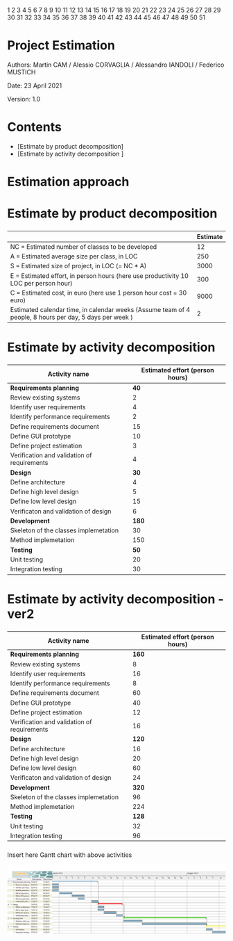 1
2
3
4
5
6
7
8
9
10
11
12
13
14
15
16
17
18
19
20
21
22
23
24
25
26
27
28
29
30
31
32
33
34
35
36
37
38
39
40
41
42
43
44
45
46
47
48
49
50
51
# Project Estimation  
Authors: Martin CAM / Alessio CORVAGLIA / Alessandro IANDOLI / Federico MUSTICH

Date: 23 April 2021

Version: 1.0

# Contents
- [Estimate by product decomposition]
- [Estimate by activity decomposition ]
# Estimation approach

# Estimate by product decomposition
### 
|             | Estimate                        |             
| ----------- | ------------------------------- |  
| NC =  Estimated number of classes to be developed   |             12              |             
|  A = Estimated average size per class, in LOC       |              250              | 
| S = Estimated size of project, in LOC (= NC * A) | 3000 |
| E = Estimated effort, in person hours (here use productivity 10 LOC per person hour)  |                300                    |   
| C = Estimated cost, in euro (here use 1 person hour cost = 30 euro) | 9000 | 
| Estimated calendar time, in calendar weeks (Assume team of 4 people, 8 hours per day, 5 days per week ) |        2            |
# Estimate by activity decomposition
### 
|         Activity name    | Estimated effort (person hours)   |             
| ----------- | ------------------------------- | 
| **Requirements planning** | **40** |
|   Review existing systems | 2 |
|   Identify user requirements | 4 |
|   Identify performance requirements | 2 |
|   Define requirements document | 15 |
|   Define GUI prototype | 10 |
|   Define project estimation | 3 |
|   Verification and validation of requirements | 4 |
| **Design** | **30** |
|   Define architecture | 4 |
|   Define high level design | 5  |
|   Define low level design | 15 |
|   Verificaton and validation of design | 6 |
| **Development** | **180** |
|   Skeleton of the classes implemetation | 30 |
|   Method implemetation | 150 |
| **Testing** | **50** |
|   Unit testing | 20 |
|   Integration testing | 30 |
###               
# Estimate by activity decomposition - ver2
### 
|         Activity name    | Estimated effort (person hours)   |             
| ----------- | ------------------------------- | 
| **Requirements planning** | **160** |   multiplied by 4 previous values
|   Review existing systems | 8 |
|   Identify user requirements | 16 |
|   Identify performance requirements | 8 |
|   Define requirements document | 60 |
|   Define GUI prototype | 40 |
|   Define project estimation | 12 |
|   Verification and validation of requirements | 16 |
| **Design** | **120** | multiplied by 4 previous values
|   Define architecture | 16 |
|   Define high level design | 20  |
|   Define low level design | 60 |
|   Verificaton and validation of design | 24 |
| **Development** | **320** |
|   Skeleton of the classes implemetation | 96 |
|   Method implemetation | 224 |
| **Testing** | **128** |
|   Unit testing | 32 |
|   Integration testing | 96 |
###
Insert here Gantt chart with above activities

![Gantt chart](gantt.png)
